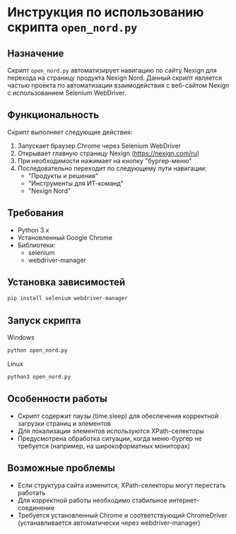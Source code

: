 # Инструкция по использованию скрипта `open_nord.py`

## Назначение

Скрипт `open_nord.py` автоматизирует навигацию по сайту Nexign для перехода на страницу продукта Nexign Nord. Данный скрипт является частью проекта по автоматизации взаимодействия с веб-сайтом Nexign с использованием Selenium WebDriver.

## Функциональность

Скрипт выполняет следующие действия:
1. Запускает браузер Chrome через Selenium WebDriver
2. Открывает главную страницу Nexign (https://nexign.com/ru)
3. При необходимости нажимает на кнопку "бургер-меню"
4. Последовательно переходит по следующему пути навигации:
   - "Продукты и решения"
   - "Инструменты для ИТ-команд" 
   - "Nexign Nord"

## Требования

- Python 3.x
- Установленный Google Chrome
- Библиотеки:
  - selenium
  - webdriver-manager

## Установка зависимостей

```bash
pip install selenium webdriver-manager
```

## Запуск скрипта

Windows
```bash
python open_nord.py
```
Linux
```bash
python3 open_nord.py
```

## Особенности работы

- Скрипт содержит паузы (time.sleep) для обеспечения корректной загрузки страниц и элементов
- Для локализации элементов используются XPath-селекторы
- Предусмотрена обработка ситуации, когда меню-бургер не требуется (например, на широкоформатных мониторах)

## Возможные проблемы

- Если структура сайта изменится, XPath-селекторы могут перестать работать
- Для корректной работы необходимо стабильное интернет-соединение
- Требуется установленный Chrome и соответствующий ChromeDriver (устанавливается автоматически через webdriver-manager)